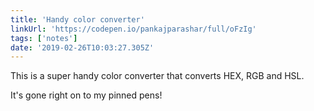 ```yaml
---
title: 'Handy color converter'
linkUrl: 'https://codepen.io/pankajparashar/full/oFzIg'
tags: ['notes'] 
date: '2019-02-26T10:03:27.305Z'
---
```

This is a super handy color converter that converts HEX, RGB and HSL.

It's gone right on to my pinned pens!
